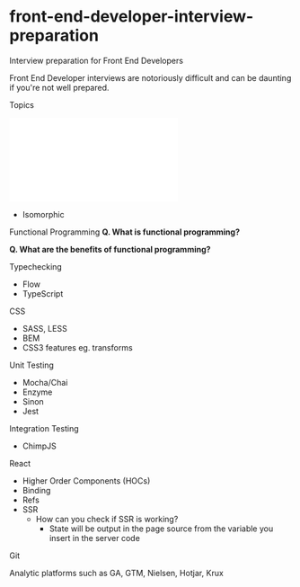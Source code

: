 # front-end-developer-interview-preparation
Interview preparation for Front End Developers

Front End Developer interviews are notoriously difficult and can be daunting if you're not well prepared.

Topics

![JavaScript](./javascript/javascript.md)
- Isomorphic

Functional Programming
**Q. What is functional programming?**


**Q. What are the benefits of functional programming?**



Typechecking
- Flow
- TypeScript


CSS
- SASS, LESS
- BEM
- CSS3 features eg. transforms

Unit Testing
- Mocha/Chai
- Enzyme
- Sinon
- Jest

Integration Testing
- ChimpJS

React
- Higher Order Components (HOCs)
- Binding
- Refs
- SSR
    - How can you check if SSR is working?
        - State will be output in the page source from the variable you insert in the server code


Git


Analytic platforms such as GA, GTM, Nielsen, Hotjar, Krux

